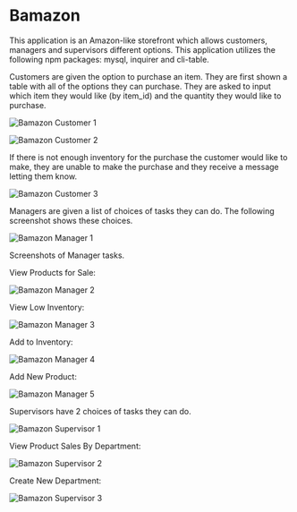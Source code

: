 # Bamazon

This application is an Amazon-like storefront which allows customers, managers and supervisors different options.  This application utilizes the following npm packages:  mysql, inquirer and cli-table.

Customers are given the option to purchase an item. They are first shown a table with all of the options they can purchase. They are asked to input which item they would like (by item_id) and the quantity they would like to purchase.

![Bamazon Customer 1](/customer1.png)

![Bamazon Customer 2](/customer2.png)

If there is not enough inventory for the purchase the customer would like to make, they are unable to make the purchase and they receive a message letting them know.

![Bamazon Customer 3](/customer3.png)

Managers are given a list of choices of tasks they can do.  The following screenshot shows these choices.

![Bamazon Manager 1](/manager1.png)

Screenshots of Manager tasks.

View Products for Sale:

![Bamazon Manager 2](/manager2.png)

View Low Inventory:

![Bamazon Manager 3](/manager3.png)

Add to Inventory:

![Bamazon Manager 4](/manager4.png)

Add New Product:

![Bamazon Manager 5](/manager5.png)

Supervisors have 2 choices of tasks they can do.

![Bamazon Supervisor 1](/supervisor1.png)

View Product Sales By Department:

![Bamazon Supervisor 2](/supervisor2.png)

Create New Department:

![Bamazon Supervisor 3](/supervisor3.png)
